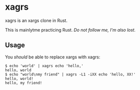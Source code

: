 # xagrs

xagrs is an xargs clone in Rust.

This is mainlytme practicing Rust. _Do not follow me, I'm also lost._

## Usage

You _should_ be able to replace xargs with xagrs:

```
$ echo 'world' | xagrs echo 'hello,'
hello, world
$ echo "world\nmy friend" | xagrs -L1 -iXX echo 'hello, XX!'
hello, world!
hello, my friend!
```
